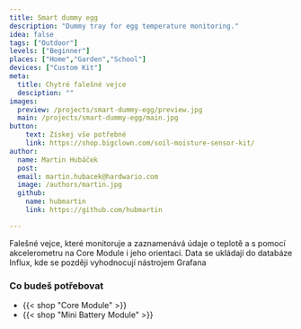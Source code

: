 ```yaml
---
title: Smart dummy egg
description: "Dummy tray for egg temperature monitoring."
idea: false
tags: ["Outdoor"]
levels: ["Beginner"]
places: ["Home","Garden","School"]
devices: ["Custom Kit"]
meta:
  title: Chytré falešné vejce
  desciption: ""
images:
  preview: /projects/smart-dummy-egg/preview.jpg
  main: /projects/smart-dummy-egg/main.jpg
button:
    text: Získej vše potřebné
    link: https://shop.bigclown.com/soil-moisture-sensor-kit/
author:
  name: Martin Hubáček
  post:
  email: martin.hubacek@hardwario.com
  image: /authors/martin.jpg
  github:
    name: hubmartin
    link: https://github.com/hubmartin

---
```


Falešné vejce, které monitoruje a zaznamenává údaje o teplotě a s pomocí akcelerometru na Core Module i jeho orientaci. Data se ukládají do databáze Influx, kde se později vyhodnocují nástrojem Grafana

### Co budeš potřebovat

* {{< shop "Core Module" >}}
* {{< shop "Mini Battery Module" >}}

